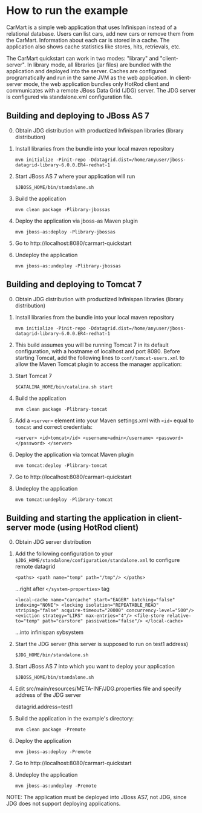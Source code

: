 How to run the example
======================

CarMart is a simple web application that uses Infinispan instead of a relational database.
Users can list cars, add new cars or remove them from the CarMart. Information about each car
is stored in a cache. The application also shows cache statistics like stores, hits, retrievals, etc.

The CarMart quickstart can work in two modes: "library" and "client-server". In library mode, 
all libraries (jar files) are bundled with the application and deployed into the server. Caches are
configured programatically and run in the same JVM as the web application. In client-server mode, 
the web application bundles only HotRod client and communicates with a remote JBoss Data Grid (JDG) server. 
The JDG server is configured via standalone.xml configuration file.


Building and deploying to JBoss AS 7
------------------------------------

0) Obtain JDG distribution with productized Infinispan libraries (library distribution)

1) Install libraries from the bundle into your local maven repository

    `mvn initialize -Pinit-repo -Ddatagrid.dist=/home/anyuser/jboss-datagrid-library-6.0.0.ER4-redhat-1`
    
2) Start JBoss AS 7 where your application will run

    `$JBOSS_HOME/bin/standalone.sh`

3) Build the application

    `mvn clean package -Plibrary-jbossas`

4) Deploy the application via jboss-as Maven plugin

    `mvn jboss-as:deploy -Plibrary-jbossas`

5) Go to http://localhost:8080/carmart-quickstart

6) Undeploy the application

    `mvn jboss-as:undeploy -Plibrary-jbossas`


Building and deploying to Tomcat 7
----------------------------------

0) Obtain JDG distribution with productized Infinispan libraries (library distribution)

1) Install libraries from the bundle into your local maven repository

    `mvn initialize -Pinit-repo -Ddatagrid.dist=/home/anyuser/jboss-datagrid-library-6.0.0.ER4-redhat-1`

2) This build assumes you will be running Tomcat 7 in its default
   configuration, with a hostname of localhost and port 8080. Before starting
   Tomcat, add the following lines to `conf/tomcat-users.xml` to allow the Maven
   Tomcat plugin to access the manager application:

    <role rolename="manager-script"/>
    <user username="admin" password="" roles="manager-script"/>
    
3) Start Tomcat 7

    `$CATALINA_HOME/bin/catalina.sh start`

4) Build the application

    `mvn clean package -Plibrary-tomcat`

5) Add a `<server>` element into your Maven settings.xml with `<id>` equal to `tomcat` and correct credentials:

    `<server>
         <id>tomcat</id>
         <username>admin</username>
         <password></password>
     </server>`

6) Deploy the application via tomcat Maven plugin

    `mvn tomcat:deploy -Plibrary-tomcat`

7) Go to http://localhost:8080/carmart-quickstart

8) Undeploy the application

    `mvn tomcat:undeploy -Plibrary-tomcat`


Building and starting the application in client-server mode (using HotRod client)
---------------------------------------------------------------------------------

0) Obtain JDG server distribution

1) Add the following configuration to your `$JDG_HOME/standalone/configuration/standalone.xml` to configure
   remote datagrid

    `<paths>
        <path name="temp" path="/tmp"/>
     </paths>`
    
    ...right after `</system-properties>` tag

    `<local-cache name="carcache" start="EAGER" batching="false" indexing="NONE">
        <locking isolation="REPEATABLE_READ" striping="false" acquire-timeout="20000" concurrency-level="500"/>
        <eviction strategy="LIRS" max-entries="4"/>
        <file-store relative-to="temp" path="carstore" passivation="false"/>
     </local-cache>`
    
    ...into infinispan sybsystem
   
2) Start the JDG server (this server is supposed to run on test1 address)
    
    `$JDG_HOME/bin/standalone.sh`

3) Start JBoss AS 7 into which you want to deploy your application

    `$JBOSS_HOME/bin/standalone.sh`

4) Edit src/main/resources/META-INF/JDG.properties file and specify address of the JDG server

    datagrid.address=test1

5) Build the application in the example's directory:

    `mvn clean package -Premote`

6) Deploy the application

    `mvn jboss-as:deploy -Premote`

7) Go to http://localhost:8080/carmart-quickstart

8) Undeploy the application

    `mvn jboss-as:undeploy -Premote`

NOTE: The application must be deployed into JBoss AS7, not JDG, since JDG does not support deploying applications. 
